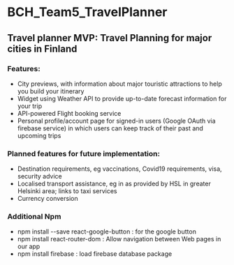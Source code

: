 # BCH_Team5_TravelPlanner
## Travel planner MVP: Travel Planning for major cities in Finland

### Features:

* City previews, with information about major touristic attractions to help you build your itinerary
* Widget using Weather API to provide up-to-date forecast information for your trip
* API-powered Flight booking service 
* Personal profile/account page for signed-in users (Google OAuth via firebase service) in which users can keep track of their past and upcoming trips


### Planned features for future implementation:

* Destination requirements, eg vaccinations, Covid19 requirements, visa, security advice
* Localised transport assistance, eg in as provided by HSL in greater Helsinki area; links to taxi services
* Currency conversion 


### Additional Npm 

<ul>
<li>npm install --save react-google-button : for the google button</li>
<li>npm install react-router-dom : Allow navigation between Web pages in our app</li>
<li>npm install firebase : load firebase database package</li>
</ul>
